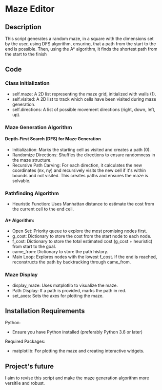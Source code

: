 # Maze Editor

## Description
This script generates a random maze, in a square with the dimensions set by the user, using DFS algorithm, ensuring, that a path from the start to the end is possible. Then, using the A* algorithm, it finds the shortest path from the start to the finish

## Code

### Class Initialization
- self.maze: A 2D list representing the maze grid, initialized with walls (1).
- self.visited: A 2D list to track which cells have been visited during maze generation.
- self.directions: A list of possible movement directions (right, down, left, up).

### Maze Generation Algorithm
#### Depth-First Search (DFS) for Maze Generation
- Initialization: Marks the starting cell as visited and creates a path (0).
- Randomize Directions: Shuffles the directions to ensure randomness in the maze structure.
- Recursive Path Carving: For each direction, it calculates the new coordinates (nx, ny) and recursively visits the new cell if it's within bounds and not visited. This creates paths and ensures the maze is solvable.

### Pathfinding Algorithm
- Heuristic Function: Uses Manhattan distance to estimate the cost from the current cell to the end cell.
#### A* Algorithm:
- Open Set: Priority queue to explore the most promising nodes first.
- g_cost: Dictionary to store the cost from the start node to each node.
- f_cost: Dictionary to store the total estimated cost (g_cost + heuristic) from start to the goal.
- came_from: Dictionary to store the path history.
- Main Loop: Explores nodes with the lowest f_cost. If the end is reached, reconstructs the path by backtracking through came_from.

### Maze Display
- display_maze: Uses matplotlib to visualize the maze.
- Path Display: If a path is provided, marks the path in red.
- set_axes: Sets the axes for plotting the maze.

## Installation Requirements
Python:
- Ensure you have Python installed (preferably Python 3.6 or later)

Required Packages:
- matplotlib: For plotting the maze and creating interactive widgets.

## Project's future
I aim to revise this script and make the maze generation algorithm more versitile and robust.  
